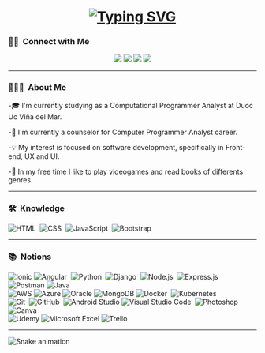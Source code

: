 <h1 align="center">
  <a href="https://git.io/typing-svg"><img src="https://readme-typing-svg.demolab.com?font=Roboto+Slab&weight=500&size=26&duration=4000&pause=800&center=true&width=435&lines=Hi+there!+%F0%9F%91%8B;I'm+Patricia+Saavedra+%F0%9F%98%8A" alt="Typing SVG" /></a>
</h1>


### 🤝🏻 &nbsp;Connect with Me

<p align="center">
    <a href="https://www.linkedin.com/in/patricia-saavedra-benavente/"><img src="https://img.shields.io/badge/LinkedIn-0077B5?style=style=flat-squar&logo=linkedin&logoColor=white"/></a>
    <a href="https://www.instagram.com/paty.saavedra.b"><img src="https://img.shields.io/badge/Instagram-E4405F?style=flat-squar&logo=instagram&logoColor=white"/></a>
   <a href="mailto:patr.saavedra.b@gmail.com"><img src="https://img.shields.io/badge/Gmail-D14836?style=flat-squar&logo=gmail&logoColor=white"/></a>
  <a href="https://discord.com/users/690363809294188545"><img src="https://img.shields.io/badge/Discord-%235865F2.svg?style=flat-squar&logo=discord&logoColor=white"/></a>
  </p>
<hr>

### 👨🏻‍💻 &nbsp;About Me
<p>-🎓 I'm currently studying as a Computational Programmer Analyst at Duoc Uc Viña del Mar.</p>
<p>-💬 I'm currently a counselor for Computer Programmer Analyst career.</p>
<p>-💡  My interest is focused on software development, specifically in Front-end, UX and UI.</p>
<p>-🌱 In my free time I like to play videogames and read books of differents genres.</p>
<hr>

### 🛠 &nbsp;Knowledge

![HTML](https://img.shields.io/badge/-HTML-05122A?style=flat&logo=HTML5)&nbsp;
![CSS](https://img.shields.io/badge/-CSS-05122A?style=flat&logo=CSS3&logoColor=1572B6)&nbsp;
![JavaScript](https://img.shields.io/badge/-JavaScript-05122A?style=flat&logo=javascript)&nbsp;
![Bootstrap](https://img.shields.io/badge/-Bootstrap-05122A?style=flat&logo=bootstrap&logoColor=563D7C)

<hr>

### 📚 &nbsp;Notions
![Ionic](https://img.shields.io/badge/Ionic-05122A?style=flat&logo=Ionic&logoColor=498AFF)
![Angular](https://img.shields.io/badge/Angular-05122A?style=flat&logo=angular&logoColor=c3002f)&nbsp;
![Python](https://img.shields.io/badge/-Python-05122A?style=flat&logo=python)&nbsp;
![Django](https://img.shields.io/badge/-Django-05122A?style=flat&logo=django&logoColor=092E20)&nbsp;
![Node.js](https://img.shields.io/badge/-Node.js-05122A?style=flat&logo=node.js)&nbsp;
![Express.js](https://img.shields.io/badge/Express.js-05122A?style=flat&logo=express)&nbsp;
![Postman](https://img.shields.io/badge/Postman-05122A?style=flat&logo=postman&logoColor=EF5B25)
![Java](https://img.shields.io/badge/-Java-05122A?style=flat&logo=Java&logoColor=FFA518)\
![AWS](https://img.shields.io/badge/AWS-05122A?style=flat&logo=amazon-aws&logoColor=FF9900)
![Azure](https://img.shields.io/badge/Azure-05122A?style=flat&logo=microsoftazure&logoColor=007fff)
![Oracle](https://img.shields.io/badge/Oracle-05122A?style=flat&logo=oracle&logoColor=C74634)
![MongoDB](https://img.shields.io/badge/MongoDB-05122A?style=flat&logo=mongodb&logoColor=589636)
![Docker](https://img.shields.io/badge/Docker-05122A?style=flat&logo=docker&logoColor=0db7ed)&nbsp;
![Kubernetes](https://img.shields.io/badge/Kubernetes-05122A?style=flat&logo=kubernetes&logoColor=3970e4)\
![Git](https://img.shields.io/badge/-Git-05122A?style=flat&logo=git)&nbsp;
![GitHub](https://img.shields.io/badge/-GitHub-05122A?style=flat&logo=github)&nbsp;
![Android Studio](https://img.shields.io/badge/Android%20Studio-05122A?style=flat&logo=android-studio&logoColor=A4C639)
![Visual Studio Code](https://img.shields.io/badge/-Visual%20Studio%20Code-05122A?style=flat&logo=visual-studio-code&logoColor=007ACC)&nbsp;
![Photoshop](https://img.shields.io/badge/-Photoshop-05122A?style=flat&logo=adobe-photoshop)&nbsp;
![Canva](https://img.shields.io/badge/Canva-05122A?style=flat&logo=Canva&logoColor=20C4CB)\
![Udemy](https://img.shields.io/badge/Udemy-05122A?style=flat&logo=Udemy&logoColor=a435f0)
![Microsoft Excel](https://img.shields.io/badge/Microsoft_Excel-05122A?style=flat&logo=microsoft-excel&logoColor=1d6f42)
![Trello](https://img.shields.io/badge/Trello-05122A?style=flat&logo=Trello&logoColor=0079bf)

<hr>

![Snake animation](https://github.com/patypatu/patypatu/blob/output/github-contribution-grid-snake.svg)
